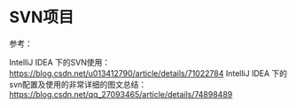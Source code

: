 # SVN项目

参考：

IntelliJ IDEA 下的SVN使用：<https://blog.csdn.net/u013412790/article/details/71022784>
IntelliJ IDEA 下的svn配置及使用的非常详细的图文总结：<https://blog.csdn.net/qq_27093465/article/details/74898489>
